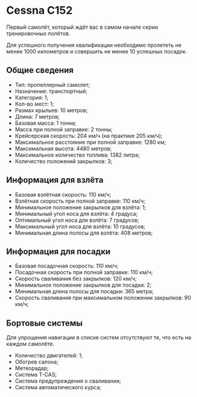 # Cessna C152

Первый самолёт, который ждёт вас в самом начале серии тренировочных полётов.

Для успешного получения квалификации необходимо пролететь не менее 1000 километров и совершить не менее 10 успешных посадок.

## Общие сведения

* Тип: пропеллерный самолет;
* Назначение: транспортный;
* Категория: 1;
* Кол-во мест: 1;
* Размах крыльев: 10 метров;
* Длина: 7 метров;
* Базовая масса: 1 тонна;
* Масса при полной заправке: 2 тонны;
* Крейсерская скорость: 204 км/ч (на практике 205 км/ч);
* Максимальное расстояние при полной заправке: 1280 км;
* Максимальная высота: 4480 метров;
* Максимальное количество топлива: 1382 литра;
* Количество положений закрылков: 3;

## Информация для взлёта

* Базовая взлётная скорость: 110 км/ч;
* Взлётная скорость при полной заправке: 110 км/ч;
* Минимальное положение закрылков для взлёта: 1;
* Минимальный угол носа для взлёта: 4 градуса;
* Оптимальный угол носа для взлёта: 7 градусов;
* Максимальный угол носа для взлёта: 10 градусов;
* Минимальная длина полосы для взлёта: 408 метров;

## Информация для посадки

* Базовая посадочная скорость: 110 км/ч;
* Посадочная скорость при полной заправке: 110 км/ч;
* Скорость сваливания без закрылков: 120 км/ч;
* Минимальное положение закрылков для посадки: 2;
* Минимальная длина полосы для посадки: 365 метра;
* Скорость сваливания при максимальном положении закрылков: 90 км/ч;

## Бортовые системы

Для упрощения навигации в списке систем отсутствуют те, что есть на каждом самолёте.

* Количество двигателей: 1;
* Обогрев салона;
* Метеорадар;
* Система T-CAS;
* Система предупреждения о сваливании;
* Система автоматического курса;
